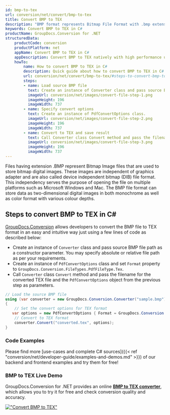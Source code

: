 ```yaml
---
id: bmp-to-tex
url: conversion/net/convert/bmp-to-tex
title: Convert BMP to TEX
description: "BMP format represents Bitmap File Format with .bmp extension. Learn how to convert BMP to TEX file programmatically in C# language using GroupDocs.Conversion for .NET library."
keywords: Convert BMP to TEX in C#
productName: GroupDocs.Conversion for .NET
structuredData:
    productCode: conversion
    productPlatform: net
    appName: Convert BMP to TEX in C#
    appDescription: Convert BMP to TEX natively with high performance using C# language and server side GroupDocs.Conversion for .NET APIs, without the use of any software like Microsoft or Open Office.
    howTo:
        name: How to convert BMP to TEX in C# 
        description: Quick guide about how to convert BMP to TEX in C# with high performance and accuracy.
        url: conversion/net/convert/bmp-to-tex/#steps-to-convert-bmp-to-tex-in-c
        steps:
        - name: Load source BMP file 
          text: Create an instance of Converter class and pass source BMP file path as a constructor parameter. You may specify absolute or relative file path as per your requirements. 
          imageUrl: conversion/net/images/convert-file-step-1.png
          imageHeight: 196
          imageWidth: 737
        - name: Specify convert options 
          text: Create an instance of PdfConvertOptions class.
          imageUrl: conversion/net/images/convert-file-step-2.png
          imageHeight: 196
          imageWidth: 737
        - name: Convert to TEX and save result 
          text: Call Converter class Convert method and pass the filename for the converted HTML file and the PdfConvertOptions object from the previous step as parameters.
          imageUrl: conversion/net/images/convert-file-step-3.png
          imageHeight: 196
          imageWidth: 737
---
```


Files having extension .BMP represent Bitmap Image files that are used to store bitmap digital images. These images are independent of graphics adapter and are also called device independent bitmap (DIB) file format. This independency serves the purpose of opening the file on multiple platforms such as Microsoft Windows and Mac. The BMP file format can store data as two-dimensional digital images  in both monochrome as well as color format with various colour depths.

## Steps to convert BMP to TEX in C#

[GroupDocs.Conversion](https://products.groupdocs.com/conversion/net) allows developers to convert the BMP file to TEX format in an easy and intuitive way just using a few lines of code as described below:

* Create an instance of `Converter` class and pass source BMP file path as a constructor parameter. You may specify absolute or relative file path as per your requirements. 
* Create an instance of `PdfConvertOptions` class and set `Format` property to `GroupDocs.Conversion.FileTypes.PdfFileType.Tex`.
* Call `Converter` class `Convert` method and pass the filename for the converted TEX file and the `PdfConvertOptions` object from the previous step as parameters.

```csharp
// Load the source BMP file
using (var converter = new GroupDocs.Conversion.Converter("sample.bmp"))
{
    // Set the convert options for TEX format
   var options = new PdfConvertOptions { Format = GroupDocs.Conversion.FileTypes.PdfFileType.Tex };
    // Convert to TEX format
    converter.Convert("converted.tex", options);
}
```

### Code Examples

Please find more [use-cases and complete C# sources]({{< ref "conversion/net/developer-guide/examples-and-demos.md" >}}) of our backend and frontend examples and try them for free!

### BMP to TEX Live Demo

GroupDocs.Conversion for .NET provides an online [**BMP to TEX converter**](https://products.groupdocs.app/conversion/bmp-to-tex), which allows you to try it for free and check conversion quality and accuracy.

[!["Convert BMP to TEX"](conversion/net/images/convert-to-tex/convert-bmp-to-tex.png)](https://products.groupdocs.app/conversion/bmp-to-tex)